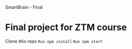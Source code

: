 SmartBrain - Final
# Final project for ZTM course

Clone this repo
`Run npm install`
`Run npm start`
